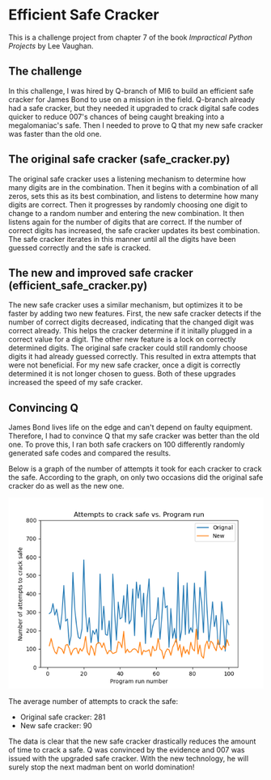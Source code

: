 # Efficient Safe Cracker
This is a challenge project from chapter 7 of the book *Impractical Python Projects* by Lee Vaughan.

## The challenge
In this challenge, I was hired by Q-branch of MI6 to build an efficient safe cracker for James Bond to use on a mission in the field. Q-branch already had a safe cracker, but they needed it upgraded to crack digital safe codes quicker to reduce 007's chances of being caught breaking into a megalomaniac's safe. Then I needed to prove to Q that my new safe cracker was faster than the old one.

## The original safe cracker (safe_cracker.py)
The original safe cracker uses a listening mechanism to determine how many digits are in the combination. Then it begins with a combination of all zeros, sets this as its best combination, and listens to determine how many digits are correct. Then it progresses by randomly choosing one digit to change to a random number and entering the new combination. It then listens again for the number of digits that are correct. If the number of correct digits has increased, the safe cracker updates its best combination. The safe cracker iterates in this manner until all the digits have been guessed correctly and the safe is cracked.

## The new and improved safe cracker (efficient_safe_cracker.py)
The new safe cracker uses a similar mechanism, but optimizes it to be faster by adding two new features. First, the new safe cracker detects if the number of correct digits decreased, indicating that the changed digit was correct already. This helps the cracker determine if it initally plugged in a correct value for a digit. The other new feature is a lock on correctly determined digits. The original safe cracker could still randomly choose digits it had already guessed correctly. This resulted in extra attempts that were not beneficial. For my new safe cracker, once a digit is correctly determined it is not longer chosen to guess. Both of these upgrades increased the speed of my safe cracker.

## Convincing Q
James Bond lives life on the edge and can't depend on faulty equipment. Therefore, I had to convince Q that my safe cracker was better than the old one. To prove this, I ran both safe crackers on 100 differently randomly generated safe codes and compared the results.

Below is a graph of the number of attempts it took for each cracker to crack the safe. According to the graph, on only two occasions did the original safe cracker do as well as the new one.

![Attempts graph](imgs/attempts_vs_program_run.png)

The average number of attempts to crack the safe:
* Original safe cracker: 281
* New safe cracker: 90

The data is clear that the new safe cracker drastically reduces the amount of time to crack a safe. Q was convinced by the evidence and 007 was issued with the upgraded safe cracker. With the new technology, he will surely stop the next madman bent on world domination!
